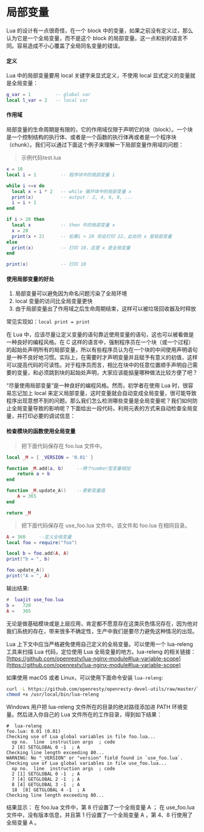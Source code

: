 # 局部变量

Lua 的设计有一点很奇怪，在一个 block 中的变量，如果之前没有定义过，那么认为它是一个全局变量，而不是这个 block 的局部变量。这一点和别的语言不同。容易造成不小心覆盖了全局同名变量的错误。

#### 定义

Lua 中的局部变量要用 local 关键字来显式定义，不使用 local 显式定义的变量就是全局变量：

```lua
g_var = 1         -- global var
local l_var = 2   -- local var
```

#### 作用域

局部变量的生命周期是有限的，它的作用域仅限于声明它的块（block）。一个块是一个控制结构的执行体、或者是一个函数的执行体再或者是一个程序块（chunk）。我们可以通过下面这个例子来理解一下局部变量作用域的问题：

> 示例代码test.lua

```lua
x = 10
local i = 1         -- 程序块中的局部变量 i

while i <=x do
  local x = i * 2   -- while 循环体中的局部变量 x
  print(x)          -- output： 2, 4, 6, 8, ...
  i = i + 1
end

if i > 20 then
  local x           -- then 中的局部变量 x
  x = 20
  print(x + 2)      -- 如果i > 20 将会打印 22，此处的 x 是局部变量
else
  print(x)          -- 打印 10，这里 x 是全局变量
end

print(x)            -- 打印 10
```

#### 使用局部变量的好处

1. 局部变量可以避免因为命名问题污染了全局环境
2. local 变量的访问比全局变量更快
3. 由于局部变量出了作用域之后生命周期结束，这样可以被垃圾回收器及时释放

常见实现如：`local print = print`

在 Lua 中，应该尽量让定义变量的语句靠近使用变量的语句，这也可以被看做是一种良好的编程风格。在 C 这样的语言中，强制程序员在一个块（或一个过程）的起始处声明所有的局部变量，所以有些程序员认为在一个块的中间使用声明语句是一种不良好地习惯。实际上，在需要时才声明变量并且赋予有意义的初值，这样可以提高代码的可读性。对于程序员而言，相比在块中的任意位置顺手声明自己需要的变量，和必须跳到块的起始处声明，大家应该能掂量哪种做法比较方便了吧？

“尽量使用局部变量”是一种良好的编程风格。然而，初学者在使用 Lua 时，很容易忘记加上 local 来定义局部变量，这时变量就会自动变成全局变量，很可能导致程序出现意想不到的问题。那么我们怎么检测哪些变量是全局变量呢？我们如何防止全局变量导致的影响呢？下面给出一段代码，利用元表的方式来自动检查全局变量，并打印必要的调试信息：

#### 检查模块的函数使用全局变量

> 把下面代码保存在 foo.lua 文件中。

```lua
local _M = { _VERSION = '0.01' }

function _M.add(a, b)     --两个number型变量相加
    return a + b
end

function _M.update_A()    --更新变量值
    A = 365
end

return _M
```

> 把下面代码保存在 use_foo.lua 文件中。该文件和 foo.lua 在相同目录。

```lua
A = 360     --定义全局变量
local foo = require("foo")

local b = foo.add(A, A)
print("b = ", b)

foo.update_A()
print("A = ", A)
```

输出结果:

```lua
#  luajit use_foo.lua
b =   720
A =   365
```

无论是做基础模块或是上层应用，肯定都不愿意存在这类灰色情况存在，因为他对我们系统的存在，带来很多不确定性，生产中我们是要尽力避免这种情况的出现。

Lua 上下文中应当严格避免使用自己定义的全局变量。可以使用一个 lua-releng 工具来扫描 Lua 代码，定位使用 Lua 全局变量的地方。lua-releng 的相关链接：[https://github.com/openresty/lua-nginx-module#lua-variable-scope](https://github.com/openresty/lua-nginx-module#lua-variable-scope)

如果使用 macOS 或者 Linux，可以使用下面命令安装 `lua-releng`:

```bash
curl -L https://github.com/openresty/openresty-devel-utils/raw/master/lua-releng > /usr/local/bin/lua-releng
chmod +x /usr/local/bin/lua-releng
```

Windows 用户把 lua-releng 文件所在的目录的绝对路径添加进 PATH 环境变量。然后进入你自己的 Lua 文件所在的工作目录，得到如下结果：

```
#  lua-releng
foo.lua: 0.01 (0.01)
Checking use of Lua global variables in file foo.lua...
  op no.  line  instruction args  ; code
  2 [8] SETGLOBAL 0 -1  ; A
Checking line length exceeding 80...
WARNING: No "_VERSION" or "version" field found in `use_foo.lua`.
Checking use of Lua global variables in file use_foo.lua...
  op no.  line  instruction args  ; code
  2 [1] SETGLOBAL 0 -1  ; A
  7 [4] GETGLOBAL 2 -1  ; A
  8 [4] GETGLOBAL 3 -1  ; A
  18  [8] GETGLOBAL 4 -1  ; A
Checking line length exceeding 80...
```

结果显示：
在 foo.lua 文件中，第 8 行设置了一个全局变量 A ；
在 use_foo.lua 文件中，没有版本信息，并且第 1 行设置了一个全局变量 A ，第 4、8 行使用了全局变量 A 。
